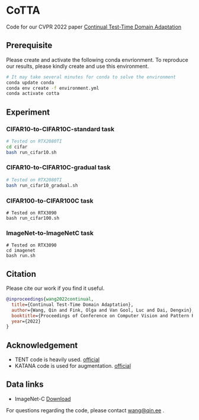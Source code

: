 # CoTTA
Code for our CVPR 2022 paper [Continual Test-Time Domain Adaptation](http://arxiv.org/abs/) 

## Prerequisite
Please create and activate the following conda envrionment. To reproduce our results, please kindly create and use this environment.
```bash
# It may take several minutes for conda to solve the environment
conda update conda
conda env create -f environment.yml
conda activate cotta 
```

## Experiment 
### CIFAR10-to-CIFAR10C-standard task
```bash
# Tested on RTX2080TI
cd cifar
bash run_cifar10.sh 
```
### CIFAR10-to-CIFAR10C-gradual task
```bash
# Tested on RTX2080TI
bash run_cifar10_gradual.sh
```
### CIFAR100-to-CIFAR100C task
```
# Tested on RTX3090
bash run_cifar100.sh
```

### ImageNet-to-ImageNetC task 
```
# Tested on RTX3090
cd imagenet
bash run.sh
```

## Citation
Please cite our work if you find it useful.
```bibtex
@inproceedings{wang2022continual,
  title={Continual Test-Time Domain Adaptation},
  author={Wang, Qin and Fink, Olga and Van Gool, Luc and Dai, Dengxin},
  booktitle={Proceedings of Conference on Computer Vision and Pattern Recognition},
  year={2022}
}
```

## Acknowledgement 
+ TENT code is heavily used. [official](https://github.com/DequanWang/tent) 
+ KATANA code is used for augmentation. [official](https://github.com/giladcohen/KATANA) 

## Data links
+ ImageNet-C [Download](https://zenodo.org/record/2235448#.Yj2RO_co_mF)

For questions regarding the code, please contact wang@qin.ee .

